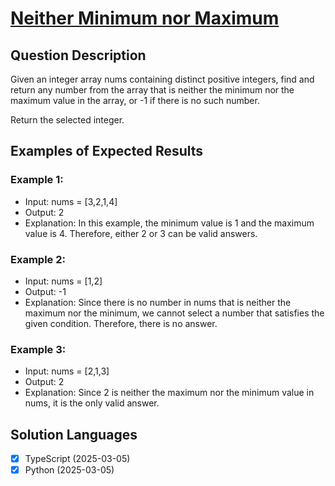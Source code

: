 # [Neither Minimum nor Maximum](https://leetcode.com/problems/neither-minimum-nor-maximum/)

## Question Description

Given an integer array nums containing distinct positive integers, find and return any number from the array that is neither the minimum nor the maximum value in the array, or -1 if there is no such number.

Return the selected integer.

## Examples of Expected Results

### Example 1:


- Input: nums = [3,2,1,4]
- Output: 2
- Explanation: In this example, the minimum value is 1 and the maximum value is 4. Therefore, either 2 or 3 can be valid answers.

### Example 2:

- Input: nums = [1,2]
- Output: -1
- Explanation: Since there is no number in nums that is neither the maximum nor the minimum, we cannot select a number that satisfies the given condition. Therefore, there is no answer.

### Example 3:

- Input: nums = [2,1,3]
- Output: 2
- Explanation: Since 2 is neither the maximum nor the minimum value in nums, it is the only valid answer. 

## Solution Languages

- [x] TypeScript (2025-03-05)
- [x] Python (2025-03-05)
